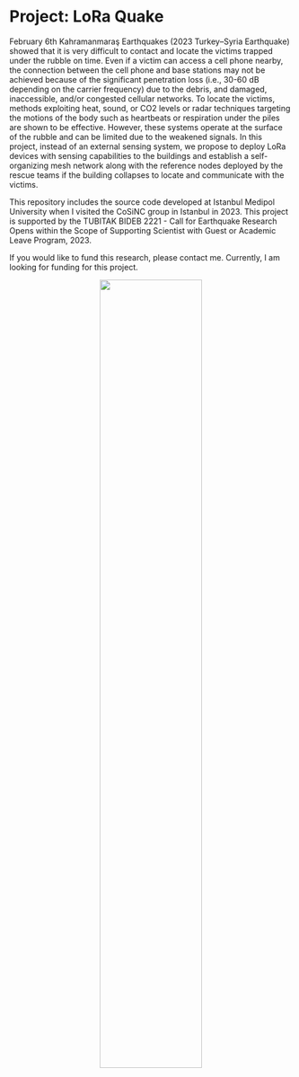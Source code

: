 # Project: LoRa Quake

February 6th Kahramanmaraş Earthquakes (2023 Turkey–Syria Earthquake) showed that it is very difficult to contact and locate the victims trapped under the rubble on time. Even if a victim can access a cell phone nearby, the connection between the cell phone and base stations may not be achieved because of the significant penetration loss (i.e., 30-60 dB depending on the carrier frequency) due to the debris, and damaged, inaccessible, and/or congested cellular networks.  To locate the victims, methods exploiting heat, sound, or CO2 levels or radar techniques targeting the motions of the body such as heartbeats or respiration under the piles are shown to be effective. However, these systems operate at the surface of the rubble and can be limited due to the weakened signals. In this project, instead of an external sensing system, we propose to deploy LoRa devices with sensing capabilities to the buildings and establish a self-organizing mesh network along with the reference nodes deployed by the rescue teams if the building collapses to locate and communicate with the victims.

This repository includes the source code developed at Istanbul Medipol University when I visited the CoSiNC group in Istanbul in 2023. This project is supported by the TUBITAK BIDEB 2221 - Call for Earthquake Research Opens within the Scope of Supporting Scientist with Guest or Academic Leave Program, 2023.

If you would like to fund this research, please contact me. Currently, I am looking for funding for this project.

<p align="center">
<img  src="https://github.com/alphansahin/LoRaQuake/blob/main/concept.png"  width="60%">
</p>
